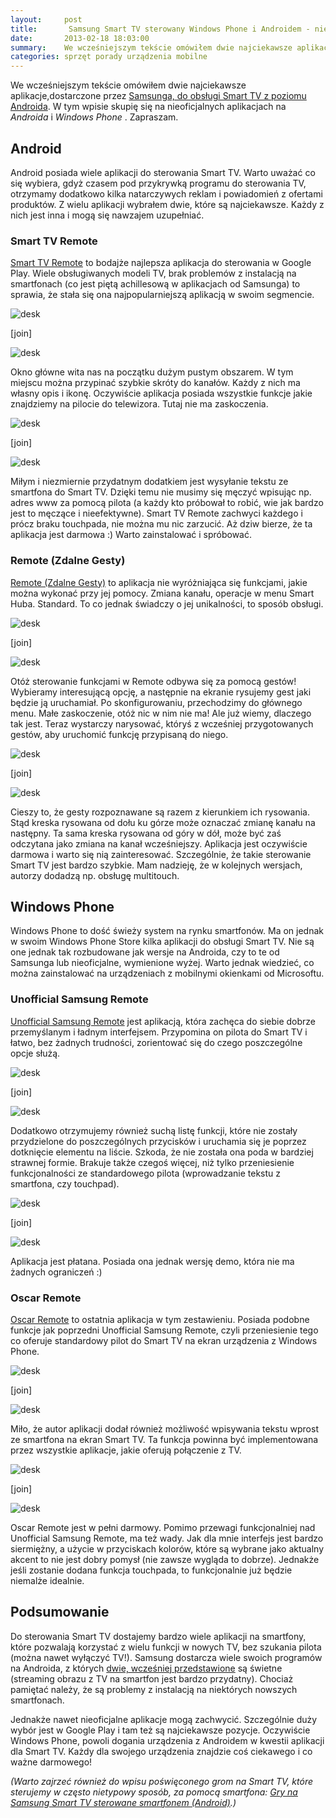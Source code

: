 ```yaml
---
layout:     post
title:       Samsung Smart TV sterowany Windows Phone i Androidem - nieoficjalne aplikacje
date:       2013-02-18 18:03:00
summary:    We wcześniejszym tekście omówiłem dwie najciekawsze aplikacje,dostarczone przez Samsunga, do obsługi Smart TV z poziomu Androida. W tym wpisie skupię się na nieoficjalnych aplikacjach na Androida i Windows Phone. Zapraszam.AndroidAndroid posiada wiele aplikacji do sterowania Smart TV. Warto uważać c...
categories: sprzęt porady urządzenia mobilne
---
```




We wcześniejszym tekście omówiłem dwie najciekawsze aplikacje,dostarczone przez [Samsunga, do obsługi Smart TV z poziomu Androida](http://www.dobreprogramy.pl/djfoxer/Samsung-SmartTV-sterowany-Androidem-oficjalne-aplikacje,38716.html). W tym wpisie skupię się na nieoficjalnych aplikacjach na  *Androida*  i  *Windows Phone* . Zapraszam.



## Android



Android posiada wiele aplikacji do sterowania Smart TV. Warto uważać co się wybiera, gdyż czasem pod przykrywką programu do sterowania TV, otrzymamy dodatkowo kilka natarczywych reklam i powiadomień z ofertami produktów. Z wielu aplikacji wybrałem dwie, które są najciekawsze. Każdy z nich jest inna i mogą się nawzajem uzupełniać.



### Smart TV Remote


[Smart TV Remote](https://play.google.com/store/apps/details?id=com.adi.remote.phone) to bodajże najlepsza aplikacja do sterowania w Google Play. Wiele obsługiwanych modeli TV, brak problemów z instalacją na smartfonach (co jest piętą achillesową w aplikacjach od Samsunga) to sprawia, że stała się ona najpopularniejszą aplikacją w swoim segmencie. 



![desk](https://raw.githubusercontent.com/djfoxer/djfoxer.github.io/master/_img/2013-2-18-_103_/g_-_288x192_-_-_39299x20130217120256_0.png)

[join]

![desk](https://raw.githubusercontent.com/djfoxer/djfoxer.github.io/master/_img/2013-2-18-_103_/g_-_288x192_-_-_39299x20130217120325_0.png)



Okno główne wita nas na początku dużym pustym obszarem. W tym miejscu można przypinać szybkie skróty do kanałów. Każdy z nich ma własny opis i ikonę. Oczywiście aplikacja posiada wszystkie funkcje jakie znajdziemy na pilocie do telewizora. Tutaj nie ma zaskoczenia.



![desk](https://raw.githubusercontent.com/djfoxer/djfoxer.github.io/master/_img/2013-2-18-_103_/g_-_288x192_-_-_39299x20130217120310_0.png)

[join]

![desk](https://raw.githubusercontent.com/djfoxer/djfoxer.github.io/master/_img/2013-2-18-_103_/g_-_288x192_-_-_39299x20130217120339_0.png)



Miłym i niezmiernie przydatnym dodatkiem jest wysyłanie tekstu ze smartfona do Smart TV. Dzięki temu nie musimy się męczyć wpisując np. adres www za pomocą pilota (a każdy kto próbował to robić, wie jak bardzo jest to męczące i nieefektywne). Smart TV Remote zachwyci każdego i prócz braku touchpada, nie można mu nic zarzucić. Aż dziw bierze, że ta aplikacja jest darmowa :) Warto zainstalować i spróbować.



### Remote (Zdalne Gesty)



[Remote (Zdalne Gesty)](https://play.google.com/store/apps/details?id=com.andnexus.remote) to aplikacja nie wyróżniająca się funkcjami, jakie można wykonać przy jej pomocy. Zmiana kanału, operacje w menu Smart Huba. Standard. To co jednak świadczy o jej unikalności, to sposób obsługi. 



![desk](https://raw.githubusercontent.com/djfoxer/djfoxer.github.io/master/_img/2013-2-18-_103_/g_-_288x192_-_-_39299x20130217120127_0.png)

[join]

![desk](https://raw.githubusercontent.com/djfoxer/djfoxer.github.io/master/_img/2013-2-18-_103_/g_-_288x192_-_-_39299x20130217120133_0.png)



Otóż sterowanie funkcjami w Remote odbywa się za pomocą gestów! Wybieramy interesującą opcję, a następnie na ekranie rysujemy gest jaki będzie ją uruchamiał. Po skonfigurowaniu, przechodzimy do głównego menu. Małe zaskoczenie, otóż nic w nim nie ma! Ale już wiemy, dlaczego tak jest. Teraz wystarczy narysować, któryś z wcześniej  przygotowanych gestów, aby uruchomić funkcję przypisaną do niego.



![desk](https://raw.githubusercontent.com/djfoxer/djfoxer.github.io/master/_img/2013-2-18-_103_/g_-_288x192_-_-_39299x20130217120137_0.png)

[join]

![desk](https://raw.githubusercontent.com/djfoxer/djfoxer.github.io/master/_img/2013-2-18-_103_/g_-_288x192_-_-_39299x20130217120142_0.png)



Cieszy to, że gesty rozpoznawane są razem z kierunkiem ich rysowania. Stąd kreska rysowana od dołu ku górze może oznaczać zmianę kanału na następny. Ta sama kreska rysowana od góry w dół, może być zaś odczytana jako zmiana na kanał wcześniejszy. Aplikacja jest oczywiście darmowa i warto się nią zainteresować. Szczególnie, że takie sterowanie Smart TV jest bardzo szybkie. Mam nadzieję, że w kolejnych wersjach, autorzy dodadzą np. obsługę multitouch.



## Windows Phone



Windows Phone to dość świeży system na rynku smartfonów. Ma on jednak w swoim Windows Phone Store kilka aplikacji do obsługi Smart TV. Nie są one jednak tak rozbudowane jak wersje na Androida, czy to te od Samsunga lub nieoficjalne, wymienione wyżej. Warto jednak wiedzieć, co można zainstalować na urządzeniach z mobilnymi okienkami od Microsoftu.



### Unofficial Samsung Remote



[Unofficial Samsung Remote](http://www.windowsphone.com/pl-pl/store/app/unofficial-samsung-remote/eee32829-f405-40b4-93d1-568bbda1664d) jest aplikacją, która zachęca do siebie dobrze przemyślanym i ładnym interfejsem. Przypomina on pilota do Smart TV i łatwo, bez żadnych trudności, zorientować się do czego poszczególne opcje służą. 



![desk](https://raw.githubusercontent.com/djfoxer/djfoxer.github.io/master/_img/2013-2-18-_103_/g_-_288x192_-_-_39299x20130217120351_0.jpg)

[join]

![desk](https://raw.githubusercontent.com/djfoxer/djfoxer.github.io/master/_img/2013-2-18-_103_/g_-_288x192_-_-_39299x20130217120401_0.jpg)



Dodatkowo otrzymujemy również suchą listę funkcji, które nie zostały przydzielone do poszczególnych przycisków i uruchamia się je poprzez dotknięcie elementu na liście. Szkoda, że nie została ona poda w bardziej strawnej formie. Brakuje także czegoś więcej, niż tylko przeniesienie funkcjonalności ze standardowego pilota (wprowadzanie tekstu z smartfona, czy touchpad).



![desk](https://raw.githubusercontent.com/djfoxer/djfoxer.github.io/master/_img/2013-2-18-_103_/g_-_288x192_-_-_39299x20130217120408_0.jpg)

[join]

![desk](https://raw.githubusercontent.com/djfoxer/djfoxer.github.io/master/_img/2013-2-18-_103_/g_-_288x192_-_-_39299x20130217120414_0.jpg)



Aplikacja jest płatana. Posiada ona jednak wersję demo, która nie ma żadnych ograniczeń :)



### Oscar Remote



[Oscar Remote](http://www.windowsphone.com/pl-pl/store/app/oscar-remote/339d5f71-429f-48f2-b76c-eac268c0886f) to ostatnia aplikacja w tym zestawieniu. Posiada podobne funkcje jak poprzedni Unofficial Samsung Remote, czyli przeniesienie tego co oferuje standardowy pilot do Smart TV na ekran urządzenia z Windows Phone.



![desk](https://raw.githubusercontent.com/djfoxer/djfoxer.github.io/master/_img/2013-2-18-_103_/g_-_288x192_-_-_39299x20130217120105_0.jpg)

[join]

![desk](https://raw.githubusercontent.com/djfoxer/djfoxer.github.io/master/_img/2013-2-18-_103_/g_-_288x192_-_-_39299x20130217120109_0.jpg)



Miło, że autor aplikacji dodał również możliwość wpisywania tekstu wprost ze smartfona na ekran Smart TV. Ta funkcja powinna być implementowana przez wszystkie aplikacje, jakie oferują połączenie z TV.



![desk](https://raw.githubusercontent.com/djfoxer/djfoxer.github.io/master/_img/2013-2-18-_103_/g_-_288x192_-_-_39299x20130217120112_0.jpg)

[join]

![desk](https://raw.githubusercontent.com/djfoxer/djfoxer.github.io/master/_img/2013-2-18-_103_/g_-_288x192_-_-_39299x20130217120115_0.jpg)



Oscar Remote jest w pełni darmowy. Pomimo przewagi funkcjonalniej nad Unofficial Samsung Remote, ma też wady. Jak dla mnie interfejs jest bardzo siermiężny, a użycie w przyciskach kolorów, które są wybrane jako aktualny akcent to nie jest dobry pomysł (nie zawsze wygląda to dobrze). Jednakże jeśli zostanie dodana funkcja touchpada, to funkcjonalnie już będzie niemalże idealnie. 



## Podsumowanie

 
Do sterowania Smart TV dostajemy bardzo wiele aplikacji na smartfony, które pozwalają korzystać z wielu funkcji w nowych TV, bez szukania pilota (można nawet wyłączyć TV!). Samsung dostarcza wiele swoich programów na Androida, z których [dwie, wcześniej przedstawione](http://www.dobreprogramy.pl/djfoxer/Samsung-Smart-TV-sterowany-Androidem-oficjalne-aplikacje,38716.html) są świetne (streaming obrazu z TV na smartfon jest bardzo przydatny). Chociaż pamiętać należy, że są problemy z instalacją na niektórych nowszych smartfonach. 

Jednakże nawet nieoficjalne aplikacje mogą zachwycić. Szczególnie duży wybór jest w Google Play i tam też są najciekawsze pozycje. Oczywiście Windows Phone, powoli dogania urządzenia z Androidem w kwestii aplikacji dla Smart TV. Każdy dla swojego urządzenia znajdzie coś ciekawego i co ważne darmowego! 

 *(Warto zajrzeć również do wpisu poświęconego grom na Smart TV, które sterujemy w często nietypowy sposób, za pomocą smartfona: [Gry na Samsung Smart TV sterowane smartfonem (Android)](http://www.dobreprogramy.pl/djfoxer/Gry-na-Samsung-Smart-TV-sterowane-smartfonem-Android,39836.html).)* 